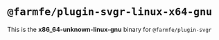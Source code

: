 # `@farmfe/plugin-svgr-linux-x64-gnu`

This is the **x86_64-unknown-linux-gnu** binary for `@farmfe/plugin-svgr`
